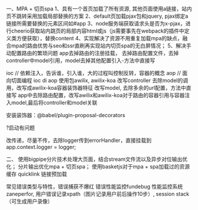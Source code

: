 一、MPA + 切页spa
1、具有一个首页加载了所有资源, 其他页面使用a链接，站内页不跳转采用加载局部替换的方案
2、default页加载pjax包和jquery, pjax绑定a链接所需要替换的元素区间如#app
3、node服务端获取请求头是否为x-pjax，进行cheerio获取站内跳页的局部内容html或js（js需要事先在webpack的插件中定义类方便获取），替换content
4、实现解决了资源不用重复加载mpa的缺点，融合mpa的路由优势与seo和ssr直刷再实现站内切页spa的无白屏情况；
5、解决手动配置路由的繁琐问题
app去掉路由的注册挂载，
去掉路由配置文件，去掉controller中model引用，model去掉其他配置引入-方法中直接写

ioc // 依赖注入，告诉谁，引入谁，大的过程叫控制反转，容器的概念
aop // 面向切面编程
ioc di aop
使用包awilix, awilix-koa
改写controller 去除model的调用，改写成awilix-koa容器装饰器特征
改写model, 去除多余的url配置，方法中直接写
app中去除路由配置，改写awilix和awilix-koa对于路由的容器引用与容器注入model,最后将controller和model关联

安装装饰器：@babel/plugin-proposal-decorators

?启动有问题

改传递，尽量不传，去除logger传到errorHandler，直接挂载到app.context.logger = logger;

二、
使用bigpipe分片技术处理大页面，结合stream文件流以及异步对位输出优化；
分片输出优化mpa + 切页spa；
使用basketjs对于mpa + spa加载过的资源缓存
quicklink 链接预加载


常见错误类型与特性，错误捕获不爆红
错误性能监控fundebug
性能监控系统zaneperfor, 
用户错误记录xpath（图片记录用户前后操作10步）, session stack（可生成用户录像）

